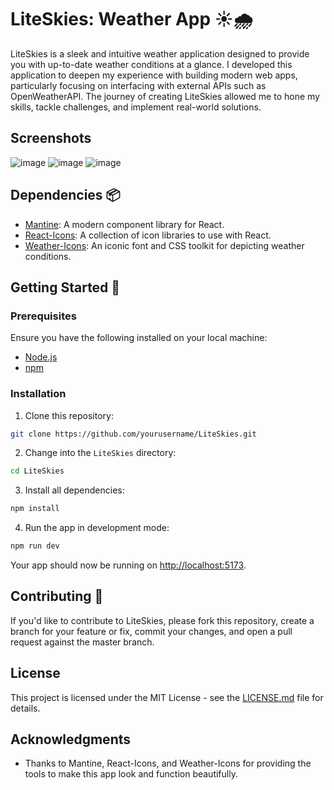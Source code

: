 # LiteSkies: Weather App ☀️🌧️

LiteSkies is a sleek and intuitive weather application designed to provide you with up-to-date weather conditions at a glance. I developed this application to deepen my experience with building modern web apps, particularly focusing on interfacing with external APIs such as OpenWeatherAPI. The journey of creating LiteSkies allowed me to hone my skills, tackle challenges, and implement real-world solutions.

## Screenshots

![image](https://github.com/safegergis/LiteSkies/assets/33107228/099dee2d-f83e-4ce9-9a1f-c8ebfadd15d1)
![image](https://github.com/safegergis/LiteSkies/assets/33107228/1ab2ea59-0a76-4748-b514-bf15775ec7b2)
![image](https://github.com/safegergis/LiteSkies/assets/33107228/c848d03e-e37d-4616-baa7-62a275d76775)

## Dependencies 📦

- [Mantine](https://mantine.dev/): A modern component library for React.
- [React-Icons](https://react-icons.github.io/react-icons/): A collection of icon libraries to use with React.
- [Weather-Icons](https://erikflowers.github.io/weather-icons/): An iconic font and CSS toolkit for depicting weather conditions.

## Getting Started 🚀

### Prerequisites

Ensure you have the following installed on your local machine:

- [Node.js](https://nodejs.org/)
- [npm](https://www.npmjs.com/)

### Installation

1. Clone this repository:
```bash
git clone https://github.com/yourusername/LiteSkies.git
```

2. Change into the `LiteSkies` directory:
```bash
cd LiteSkies
```

3. Install all dependencies:
```bash
npm install
```

4. Run the app in development mode:
```bash
npm run dev
```

Your app should now be running on [http://localhost:5173](http://localhost:5173).

## Contributing 🤝

If you'd like to contribute to LiteSkies, please fork this repository, create a branch for your feature or fix, commit your changes, and open a pull request against the master branch.

## License

This project is licensed under the MIT License - see the [LICENSE.md](LICENSE.md) file for details.

## Acknowledgments

- Thanks to Mantine, React-Icons, and Weather-Icons for providing the tools to make this app look and function beautifully.
